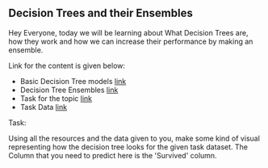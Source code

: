 ## Decision Trees and their Ensembles

Hey Everyone, today we will be learning about What Decision Trees are, how they work and how we can increase their performance by making an ensemble.

Link for the content is given below:

- Basic Decision Tree models [link](./Decision_Trees.ipynb)
- Decision Tree Ensembles [link](./Decision_Tree_Ensembles-Bagging_and_Boosting.ipynb) 
- Task for the topic [link](./Decision_Tree_Task.ipynb)
- Task Data [link](./task_data.csv)

Task:

Using all the resources and the data given to you, make some kind of visual representing how the decision tree looks for the given task dataset. The Column that you need to predict here is the 'Survived' column.
